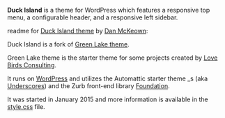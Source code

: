 **Duck Island** is a theme for WordPress which features a responsive top menu, a configurable header, and a responsive left sidebar.

readme for [Duck Island theme](http://djmcloud.danieljmckeown.com/duckisland/) by [Dan McKeown](http://danmckeown.info):

Duck Island is a fork of [Green Lake theme](http://djmcloud.danieljmckeown.com/greenlake/).

Green Lake theme is the starter theme for some projects created by [Love Birds Consulting](http://lovebirdsconsulting.com).

It runs on [WordPress](http://wordpress.org) and utilizes the Automattic starter theme _s (aka [Underscores](http://underscores.me)) and the Zurb front-end library [Foundation](http://foundation.zurb.com/).

It was started in January 2015 and more information is available in the [style.css](style.css) file.